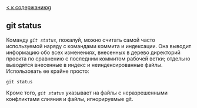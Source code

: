 [ < к содержанию](./readme.md)g

## git status

Команду *`git status`*, пожалуй, можно считать самой часто используемой наряду с командами коммита и индексации. Она выводит информацию обо всех изменениях, внесенных в дерево директорий проекта по сравнению с последним коммитом рабочей ветки; отдельно выводятся внесенные в индекс и неиндексированные файлы. Использовать ее крайне просто:

```bash=
git status
```

Кроме того, *`git status`* указывает на файлы с неразрешенными конфликтами слияния и файлы, игнорируемые git.
